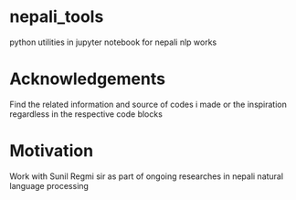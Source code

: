 # nepali_tools
python utilities in jupyter notebook for nepali nlp works



# Acknowledgements

Find the related information and source of codes i made or the inspiration regardless in the respective code blocks


# Motivation

Work with Sunil Regmi sir as part of ongoing researches in nepali natural language processing 